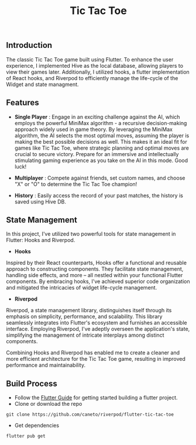 <h1 align="center"> Tic Tac Toe </h1> <br>

## Introduction

The classic Tic Tac Toe game built using Flutter. To enhance the user experience, I implemented Hive
as the local database, allowing players to view their games later. Additionally, I utilized hooks, a
flutter implementation of React hooks, and Riverpod to efficiently manage the life-cycle of the
Widget and state managment.

## Features

* **Single Player** : Engage in an exciting challenge against the AI, which employs the powerful
  MiniMax algorithm - a recursive decision-making approach widely used in game theory. By leveraging
  the MiniMax algorithm, the AI selects the most optimal moves, assuming the player is making the
  best possible decisions as well. This makes it an ideal fit for games like Tic Tac Toe, where
  strategic planning and optimal moves are crucial to secure victory. Prepare for an immersive and
  intellectually stimulating gaming experience as you take on the AI in this mode. Good luck!

* **Multiplayer** : Compete against friends, set custom names, and choose "X" or "O" to determine
  the Tic Tac Toe champion!
* **History** : Easily access the record of your past matches, the history is saved using Hive DB.

## State Management

In this project, I've utilized two powerful tools for state management in Flutter: Hooks and
Riverpod.

* **Hooks**

Inspired by their React counterparts, Hooks offer a functional and reusable approach to constructing
components. They facilitate state management, handling side effects, and more – all nestled within
your functional Flutter components. By embracing hooks, I've achieved superior code organization and
mitigated the intricacies of widget life-cycle management.

* **Riverpod**

Riverpod, a state management library, distinguishes itself through its emphasis on simplicity,
performance, and scalability. This library seamlessly integrates into Flutter's ecosystem and
furnishes an accessible interface. Employing Riverpod, I've adeptly overseen the application's
state, simplifying the management of intricate interplays among distinct components.

Combining Hooks and Riverpod has enabled me to create a cleaner and more efficient architecture for
the Tic Tac Toe game, resulting in improved performance and maintainability.

## Build Process

- Follow the [Flutter Guide](https://docs.flutter.dev/) for getting started building a flutter
  project.
- Clone or download the repo

```{r klippy, echo=FALSE, include=TRUE}
git clone https://github.com/caneto/riverpod/flutter-tic-tac-toe
```

- Get dependencies

```{r klippy, echo=FALSE, include=TRUE}
flutter pub get
```
